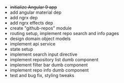 - ~~initialize Angular 9 app~~
- add angular material dep
- add ngrx dep
- add ngrx effects dep
- create "github-repos" module
- routing setup, implement repo search and info pages
- design domain object models 
- implement api service
- state setup
- implement search input directive
- implement repository list dumb component
- implement filter bar dumb component
- implement repo info dumb component
- test and bug fix, styling tweaks
